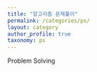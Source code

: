 ```yaml
---
title: "알고리즘 문제풀이"
permalink: /categories/ps/
layout: category
author_profile: true
taxonomy: ps
---
```


Problem Solving